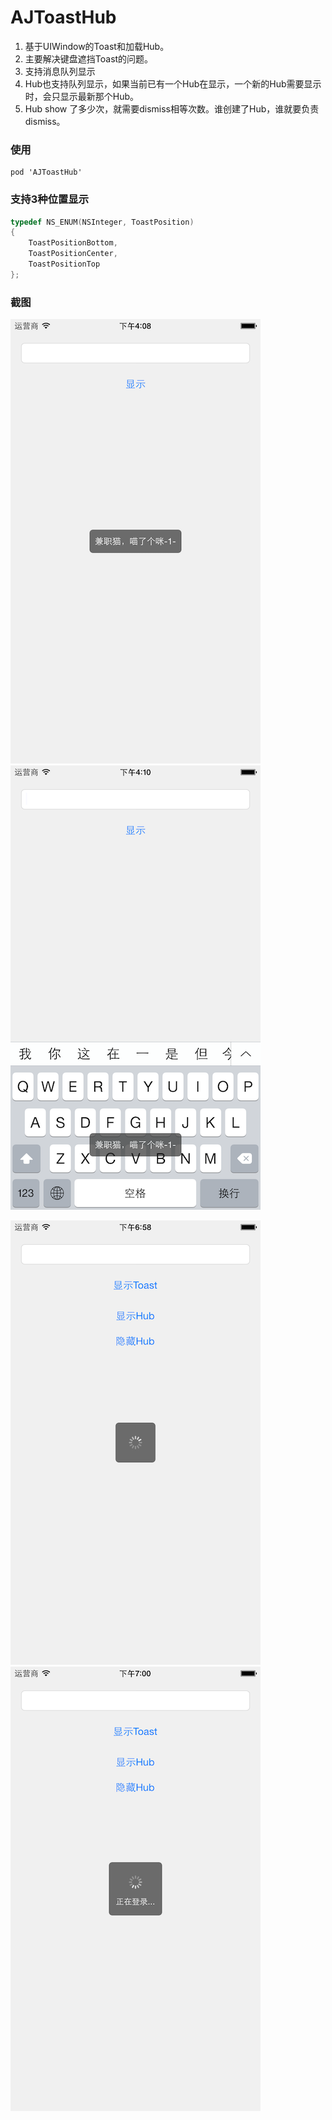 # AJToastHub
1. 基于UIWindow的Toast和加载Hub。
2. 主要解决键盘遮挡Toast的问题。
3. 支持消息队列显示
4. Hub也支持队列显示，如果当前已有一个Hub在显示，一个新的Hub需要显示时，会只显示最新那个Hub。
5. Hub show 了多少次，就需要dismiss相等次数。谁创建了Hub，谁就要负责dismiss。

### 使用
```
pod 'AJToastHub'
```

### 支持3种位置显示
```objective-c
typedef NS_ENUM(NSInteger, ToastPosition)
{
    ToastPositionBottom,
    ToastPositionCenter,
    ToastPositionTop
};

```

### 截图
![](./shot1.png)
![](./shot2.png)

![](./shot3.png)
![](./shot4.png)
